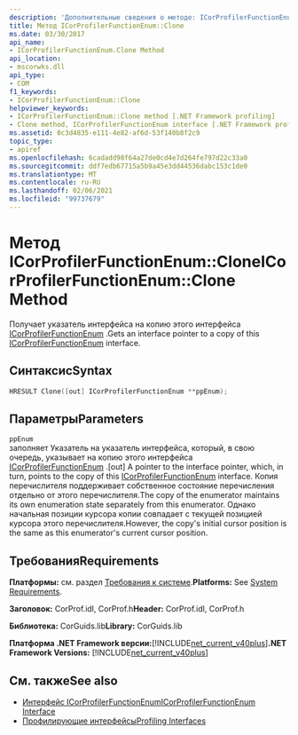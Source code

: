 ```yaml
---
description: 'Дополнительные сведения о методе: ICorProfilerFunctionEnum:: Clone'
title: Метод ICorProfilerFunctionEnum::Clone
ms.date: 03/30/2017
api_name:
- ICorProfilerFunctionEnum.Clone Method
api_location:
- mscorwks.dll
api_type:
- COM
f1_keywords:
- ICorProfilerFunctionEnum::Clone
helpviewer_keywords:
- ICorProfilerFunctionEnum::Clone method [.NET Framework profiling]
- Clone method, ICorProfilerFunctionEnum interface [.NET Framework profiling]
ms.assetid: 0c3d4835-e111-4e82-af6d-53f140b8f2c9
topic_type:
- apiref
ms.openlocfilehash: 6cadadd98f64a27de0cd4e7d264fe797d22c33a0
ms.sourcegitcommit: ddf7edb67715a5b9a45e3dd44536dabc153c1de0
ms.translationtype: MT
ms.contentlocale: ru-RU
ms.lasthandoff: 02/06/2021
ms.locfileid: "99737679"
---
```

# <a name="icorprofilerfunctionenumclone-method"></a><span data-ttu-id="11d70-103">Метод ICorProfilerFunctionEnum::Clone</span><span class="sxs-lookup"><span data-stu-id="11d70-103">ICorProfilerFunctionEnum::Clone Method</span></span>

<span data-ttu-id="11d70-104">Получает указатель интерфейса на копию этого интерфейса [ICorProfilerFunctionEnum](icorprofilerfunctionenum-interface.md) .</span><span class="sxs-lookup"><span data-stu-id="11d70-104">Gets an interface pointer to a copy of this [ICorProfilerFunctionEnum](icorprofilerfunctionenum-interface.md) interface.</span></span>  
  
## <a name="syntax"></a><span data-ttu-id="11d70-105">Синтаксис</span><span class="sxs-lookup"><span data-stu-id="11d70-105">Syntax</span></span>  
  
```cpp  
HRESULT Clone([out] ICorProfilerFunctionEnum **ppEnum);  
```  
  
## <a name="parameters"></a><span data-ttu-id="11d70-106">Параметры</span><span class="sxs-lookup"><span data-stu-id="11d70-106">Parameters</span></span>  

 `ppEnum`  
 <span data-ttu-id="11d70-107">заполняет Указатель на указатель интерфейса, который, в свою очередь, указывает на копию этого интерфейса [ICorProfilerFunctionEnum](icorprofilerfunctionenum-interface.md) .</span><span class="sxs-lookup"><span data-stu-id="11d70-107">[out] A pointer to the interface pointer, which, in turn, points to the copy of this [ICorProfilerFunctionEnum](icorprofilerfunctionenum-interface.md) interface.</span></span> <span data-ttu-id="11d70-108">Копия перечислителя поддерживает собственное состояние перечисления отдельно от этого перечислителя.</span><span class="sxs-lookup"><span data-stu-id="11d70-108">The copy of the enumerator maintains its own enumeration state separately from this enumerator.</span></span> <span data-ttu-id="11d70-109">Однако начальная позиции курсора копии совпадает с текущей позицией курсора этого перечислителя.</span><span class="sxs-lookup"><span data-stu-id="11d70-109">However, the copy's initial cursor position is the same as this enumerator's current cursor position.</span></span>  
  
## <a name="requirements"></a><span data-ttu-id="11d70-110">Требования</span><span class="sxs-lookup"><span data-stu-id="11d70-110">Requirements</span></span>  

 <span data-ttu-id="11d70-111">**Платформы:** см. раздел [Требования к системе](../../get-started/system-requirements.md).</span><span class="sxs-lookup"><span data-stu-id="11d70-111">**Platforms:** See [System Requirements](../../get-started/system-requirements.md).</span></span>  
  
 <span data-ttu-id="11d70-112">**Заголовок:** CorProf.idl, CorProf.h</span><span class="sxs-lookup"><span data-stu-id="11d70-112">**Header:** CorProf.idl, CorProf.h</span></span>  
  
 <span data-ttu-id="11d70-113">**Библиотека:** CorGuids.lib</span><span class="sxs-lookup"><span data-stu-id="11d70-113">**Library:** CorGuids.lib</span></span>  
  
 <span data-ttu-id="11d70-114">**Платформа .NET Framework версии:**[!INCLUDE[net_current_v40plus](../../../../includes/net-current-v40plus-md.md)]</span><span class="sxs-lookup"><span data-stu-id="11d70-114">**.NET Framework Versions:** [!INCLUDE[net_current_v40plus](../../../../includes/net-current-v40plus-md.md)]</span></span>  
  
## <a name="see-also"></a><span data-ttu-id="11d70-115">См. также</span><span class="sxs-lookup"><span data-stu-id="11d70-115">See also</span></span>

- [<span data-ttu-id="11d70-116">Интерфейс ICorProfilerFunctionEnum</span><span class="sxs-lookup"><span data-stu-id="11d70-116">ICorProfilerFunctionEnum Interface</span></span>](icorprofilerfunctionenum-interface.md)
- [<span data-ttu-id="11d70-117">Профилирующие интерфейсы</span><span class="sxs-lookup"><span data-stu-id="11d70-117">Profiling Interfaces</span></span>](profiling-interfaces.md)
